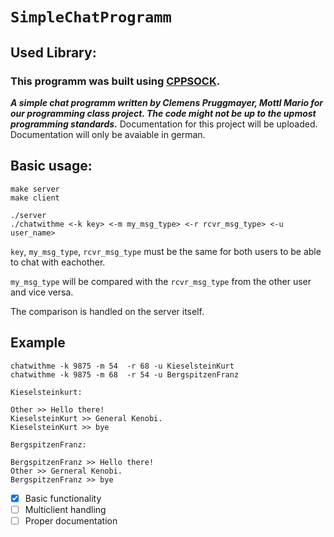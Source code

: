 # `SimpleChatProgramm`

## Used Library:
 ### This programm was built using [CPPSOCK](https://github.com/PrugClem/cppsock).

***A simple chat programm written by Clemens Pruggmayer, Mottl Mario for our programming class project.
The code might not be up to the upmost programming standards.***
Documentation for this project will be uploaded. Documentation will only be avaiable in german.

## Basic usage:
```
make server
make client

./server
./chatwithme <-k key> <-m my_msg_type> <-r rcvr_msg_type> <-u user_name>

```
`key`, `my_msg_type`, `rcvr_msg_type` must be the same for both users to be able to chat with eachother.

`my_msg_type` will be compared with the `rcvr_msg_type` from the other user and vice versa.

The comparison is handled on the server itself. 

## Example
```
chatwithme -k 9875 -m 54  -r 68 -u KieselsteinKurt
chatwithme -k 9875 -m 68  -r 54 -u BergspitzenFranz

Kieselsteinkurt:

Other >> Hello there!
KieselsteinKurt >> General Kenobi.
KieselsteinKurt >> bye

BergspitzenFranz:

BergspitzenFranz >> Hello there!
Other >> Gerneral Kenobi.
BergspitzenFranz >> bye
```

- [x] Basic functionality
- [ ] Multiclient handling
- [ ] Proper documentation

